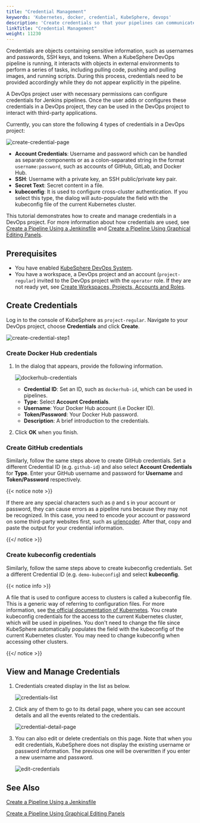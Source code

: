 ```yaml
---
title: "Credential Management"
keywords: 'Kubernetes, docker, credential, KubeSphere, devops'
description: 'Create credentials so that your pipelines can communicate with third-party applications or websites.'
linkTitle: "Credential Management"
weight: 11230
---
```


Credentials are objects containing sensitive information, such as usernames and passwords, SSH keys, and tokens. When a KubeSphere DevOps pipeline is running, it interacts with objects in external environments to perform a series of tasks, including pulling code, pushing and pulling images, and running scripts. During this process, credentials need to be provided accordingly while they do not appear explicitly in the pipeline.

A DevOps project user with necessary permissions can configure credentials for Jenkins pipelines. Once the user adds or configures these credentials in a DevOps project, they can be used in the DevOps project to interact with third-party applications.

Currently, you can store the following 4 types of credentials in a DevOps project:

![create-credential-page](/images/docs/devops-user-guide/using-devops/credential-management/create-credential-page.jpg)

- **Account Credentials**: Username and password which can be handled as separate components or as a colon-separated string in the format `username:password`, such as accounts of GitHub, GitLab, and Docker Hub.
- **SSH**: Username with a private key, an SSH public/private key pair.
- **Secret Text**: Secret content in a file.
- **kubeconfig**: It is used to configure cross-cluster authentication. If you select this type, the dialog will auto-populate the field with the kubeconfig file of the current Kubernetes cluster.

This tutorial demonstrates how to create and manage credentials in a DevOps project. For more information about how credentials are used, see [Create a Pipeline Using a Jenkinsfile](../create-a-pipeline-using-jenkinsfile/) and [Create a Pipeline Using Graphical Editing Panels](../create-a-pipeline-using-graphical-editing-panel/).

## Prerequisites

- You have enabled [KubeSphere DevOps System](../../../pluggable-components/devops/).
- You have a workspace, a DevOps project and an account (`project-regular`) invited to the DevOps project with the `operator` role. If they are not ready yet, see [Create Workspaces, Projects, Accounts and Roles](../../../quick-start/create-workspace-and-project/).

## Create Credentials

Log in to the console of KubeSphere as `project-regular`. Navigate to your DevOps project, choose **Credentials** and click **Create**.

![create-credential-step1](/images/docs/devops-user-guide/using-devops/credential-management/create-credential-step1.jpg)

### Create Docker Hub credentials

1. In the dialog that appears, provide the following information.

   ![dockerhub-credentials](/images/docs/devops-user-guide/using-devops/credential-management/dockerhub-credentials.jpg)

   - **Credential ID**:  Set an ID, such as `dockerhub-id`, which can be used in pipelines.
   - **Type**: Select **Account Credentials**.
   - **Username**: Your Docker Hub account (i.e Docker ID).
   - **Token/Password**: Your Docker Hub password.
   - **Description**: A brief introduction to the credentials.

2. Click **OK** when you finish.

### Create GitHub credentials

Similarly, follow the same steps above to create GitHub credentials. Set a different Credential ID (e.g. `github-id`) and also select **Account Credentials** for **Type**. Enter your GitHub username and password for **Username** and **Token/Password** respectively.

{{< notice note >}}

If there are any special characters such as `@` and `$` in your account or password, they can cause errors as a pipeline runs because they may not be recognized. In this case, you need to encode your account or password on some third-party websites first, such as [urlencoder](https://www.urlencoder.org/). After that, copy and paste the output for your credential information.

{{</ notice >}}

### Create kubeconfig credentials

Similarly, follow the same steps above to create kubeconfig credentials. Set a different Credential ID (e.g. `demo-kubeconfig`) and select **kubeconfig**.

{{< notice info >}}

A file that is used to configure access to clusters is called a kubeconfig file. This is a generic way of referring to configuration files. For more information, see [the official documentation of Kubernetes](https://kubernetes.io/docs/concepts/configuration/organize-cluster-access-kubeconfig/). You create kubeconfig credentials for the access to the current Kubernetes cluster, which will be used in pipelines. You don't need to change the file since KubeSphere automatically populates the field with the kubeconfig of the current Kubernetes cluster. You may need to change kubeconfig when accessing other clusters.

{{</ notice >}}

## View and Manage Credentials

1. Credentials created display in the list as below.

   ![credentials-list](/images/docs/devops-user-guide/using-devops/credential-management/credentials-list.jpg)

2. Click any of them to go to its detail page, where you can see account details and all the events related to the credentials.

   ![credential-detail-page](/images/docs/devops-user-guide/using-devops/credential-management/credential-detail-page.jpg)

3. You can also edit or delete credentials on this page. Note that when you edit credentials, KubeSphere does not display the existing username or password information. The previous one will be overwritten if you enter a new username and password.

   ![edit-credentials](/images/docs/devops-user-guide/using-devops/credential-management/edit-credentials.jpg)

## See Also

[Create a Pipeline Using a Jenkinsfile](../create-a-pipeline-using-jenkinsfile/)

[Create a Pipeline Using Graphical Editing Panels](../create-a-pipeline-using-graphical-editing-panel/)
